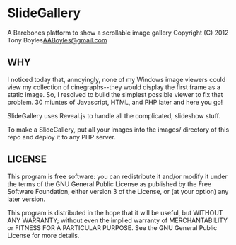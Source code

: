 SlideGallery
============

A Barebones platform to show a scrollable image gallery
Copyright (C) 2012  Tony Boyles<AABoyles@gmail.com>


WHY
---
I noticed today that, annoyingly, none of my Windows image viewers could view 
my collection of cinegraphs--they would display the first frame as a static 
image.  So, I resolved to build the simplest possible viewer to fix that 
problem.  30 miuntes of Javascript, HTML, and PHP later and here you go!

SlideGallery uses Reveal.js to handle all the complicated, slideshow stuff.

To make a SlideGallery, put all your images into the images/ directory of this 
repo and deploy it to any PHP server.


LICENSE
-------
This program is free software: you can redistribute it and/or modify
it under the terms of the GNU General Public License as published by
the Free Software Foundation, either version 3 of the License, or
(at your option) any later version.

This program is distributed in the hope that it will be useful,
but WITHOUT ANY WARRANTY; without even the implied warranty of
MERCHANTABILITY or FITNESS FOR A PARTICULAR PURPOSE.  See the
GNU General Public License for more details.
